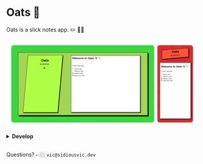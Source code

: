 # Oats 🤑

Oats is a slick notes app. ✏️ 👍🏼

<a href="https://sidiousvic.dev/oats"><img src="./docs/images/oats_previews.png"></a>

<details>
<br>

<summary><b>Develop</b></summary>

## Cloning and installing dependencies

<br>

```sh
git clone https://github.com/sidiousvic/oats.git
```

```sh
yarn
```

## Setting up the backend

<br>

<a href="https://blog.timescale.com/tutorials/how-to-install-psql-on-mac-ubuntu-debian-windows/">Make sure to have `psql` installed.</a>

Bash into `psql` and create a database called `oats`.

Also create a database `oats_test` for the tests to use.

```bash
psql
```

```sql
CREATE DATABASE oats;
CREATE DATABASE oats_test;
```

Create an `.env` file and add your `psql` credentials.

```bash
touch .env
```

```
DB_USER=<yourUsername>
DB_PW=<yourPassword>
```

## Firing up development

<br>

Start the backend server.

```bash
yarn serve
```

Start the frontend server.

```bash
yarn dev
```

Hack away! 👽👍🏼🔥

</details>

<br>

Questions? 👉🏼 `vic@sidiousvic.dev`
